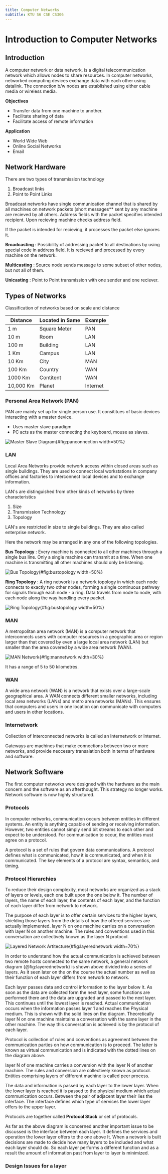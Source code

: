 ```yaml
---
title: Computer Networks
subtitle: KTU S6 CSE CS306
---
```


# Introduction to Computer Networks

## Introduction 
A computer network or data network, is a digital telecommunication network which allows nodes to share resources. In computer networks, networked computing devices exchange data with each other using datalink. The connection b/w nodes are established using either cable media or wireless media.

**Objectives**

* Transfer data from one machine to another.
* Facilitate sharing of data
* Facilitate access of remote information

**Application**

* World Wide Web
* Online Social Networks
* Email

## Network Hardware 
There are two types of transmission technology

1. Broadcast links
2. Point to Point Links

Broadcast networks have single communication channel that is shared by all machines on network packets (short messages** sent by any machine are recieved by all others. Address fields with the packet specifies intended recipient. Upon recieving machine checks address field. 

If the packet is intended for recieving, it processes the packet else ignores it.

**Broadcasting** : Possibility of addressing packet to all destinations by using special code in address field. It is recieved and processed by every machine on the network.

**Multicasting** : Source node sends message to some subset of other nodes, but not all of them.

**Unicasting** : Point to Point transmission with one sender and one reciever.

## Types of Networks
Classification of networks based on scale and distance

| Distance  | Located in Same | Example  |
|-----------|-----------------|----------|
| 1 m       | Square Meter    | PAN      |
| 10 m      | Room            | LAN      |
| 100 m     | Building        | LAN      |
| 1 Km      | Campus          | LAN      |
| 10 Km     | City            | MAN      |
| 100 Km    | Country         | WAN      |
| 1000 Km   | Contitent       | WAN      |
| 10,000 Km | Planet          | Internet |

### Personal Area Network (PAN)
PAN are mainly set up for single person use. It consititues of basic devices interacting with a master device.

* Uses master slave paradigm
* PC acts as the master connecting the keyboard, mouse as slaves. 

![Master Slave Diagram](assets/cs306_panconnection.png){#fig:panconnection width=50%}

### LAN 
Local Area Networks provide network access within closed areas such as single buildings. They are used to connect local workstations in company offices and factories to interconnect local devices and to exchange information.

LAN's are distinguished from other kinds of networks by three characteristics

1. Size
2. Transmission Technology
3. Topology

LAN's are restricted in size to single buildings. They are also called enterprise network. 

Here the network may be arranged in any one of the following topologies.

**Bus Topology** : Every machine is connected to all other machines through a single bus line. Only a single machine can transmit at a time. When one machine is transmitting all other machines should only be listening.

![Bus Topology](assets/cs306_bustopology.png){#fig:bustopology width=50%}

**Ring Topology** : A ring network is a network topology in which each node connects to exactly two other nodes, forming a single continuous pathway for signals through each node - a ring. Data travels from node to node, with each node along the way handling every packet.

![Ring Topology](assets/cs306_ringtopology.png){#fig:bustopology width=50%}

### MAN
A metropolitan area network (MAN) is a computer network that interconnects users with computer resources in a geographic area or region larger than that covered by even a large local area network (LAN) but smaller than the area covered by a wide area network (WAN). 

![MAN Network](assets/cs306_mannetwork.png){#fig:mannetwork width=30%}

It has a range of 5 to 50 kilometres.

### WAN
A wide area network (WAN) is a network that exists over a large-scale geographical area. A WAN connects different smaller networks, including local area networks (LANs) and metro area networks (MANs). This ensures that computers and users in one location can communicate with computers and users in other locations.

### Internetwork
Collection of Interconnected networks is called an Internetwork or Internet.

Gateways are machines that make connections between two or more networks, and provide neccesary transalation both in terms of hardware and software.

## Network Software
The first computer networks were designed with the hardware as the main concern and the software as an afterthought. This strategy no longer works. Network software is now highly structured.

### Protocols
In computer networks, communication occurs between entities in different systems. An entity is anything capable of sending or receiving information. However, two entities cannot simply send bit streams to each other and expect to be understood. For communication to occur, the entities must agree on a protocol. 

A protocol is a set of rules that govern data communications. A protocol defines what is communicated, how it is communicated, and when it is communicated. The key elements of a protocol are syntax, semantics, and timing.

### Protocol Hierarchies
To reduce their design complexity, most networks are organized as a stack of layers or levels, each one built upon the one below it. The number of layers, the name of each layer, the contents of each layer, and the function of each layer differ from network to network. 

The purpose of each layer is to offer certain services to the higher layers, shielding those layers from the details of how the offered services are actually implemented. layer N on one machine carries on a conversation with layer N on another machine. The rules and conventions used in this conversation are collectively known as the layer N protocol. 

![Layered Network Artitecture](assets/cs306_layerednetwork.png){#fig:layerednetwork width=70%}

In order to understand how the actual communication is achieved between two remote hosts connected to the same network, a general network diagram {@fig:layerednetwork} is shown above divided into a series of layers. As it seen later on the on the course the actual number as well as their function of each layer differs from network to network.

Each layer passes data and control information to the layer below It. As soon as the data are collected form the next layer, some functions are performed there and the data are upgraded and passed to the next layer. This continues until the lowest layer is reached. Actual communication occurs when the information passes layer 1 and reaches the Physical medium. This is shown with the solid lines on the diagram. Theoretically layer N on one machine maintains a conversation with the same layer in the other machine. The way this conversation is achieved is by the protocol of each layer. 

Protocol is collection of rules and conventions as agreement between the communication parties on how communication is to proceed. The latter is known as virtual communication and is indicated with the dotted lines on the diagram above.

layer N of one machine carries a conversion with the layer N of another machine. The rules and conversion are collectively known as protocol. Entities comprising layers of different machine is called peer process. 

The data and information is passed by each layer to the lower layer. When the lower layer is reached it is passed to the physical medium which actual communication occurs. Between the pair of adjacent layer their lies the interface. The interface defines which type of services the lower layer offers to the upper layer.

Protocols are together called **Protocol Stack** or set of protocols.

As far as the above diagram is concerned another important issue to be discussed is the interface between each layer. It defines the services and operation the lower layer offers to the one above It. When a network is built decisions are made to decide how many layers to be included and what each layer should do. So each layer performs a different function and as a result the amount of information past from layer to layer is minimized. 

### Design Issues for a layer
